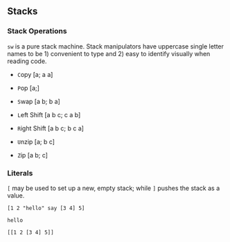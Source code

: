 ## Stacks

### Stack Operations
`sw` is a pure stack machine. Stack manipulators have uppercase single letter names to be 1) convenient to type and 2) easy to identify visually when reading code.

- `C`opy [a; a a]
- `P`op [a;]
- `S`wap [a b; b a]

- `L`eft Shift [a b c; c a b]
- `R`ight Shift [a b c; b c a]

- `U`nzip [a; b c]
- `Z`ip [a b; c]

### Literals
`[` may be used to set up a new, empty stack; while `]` pushes the stack as a value.

```
[1 2 "hello" say [3 4] 5]
```
```
hello
```
`[[1 2 [3 4] 5]]`